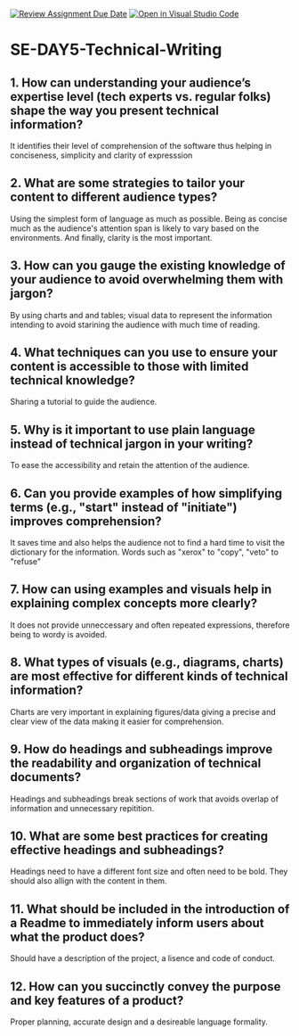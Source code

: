 [![Review Assignment Due Date](https://classroom.github.com/assets/deadline-readme-button-22041afd0340ce965d47ae6ef1cefeee28c7c493a6346c4f15d667ab976d596c.svg)](https://classroom.github.com/a/zsAR-pyY)
[![Open in Visual Studio Code](https://classroom.github.com/assets/open-in-vscode-2e0aaae1b6195c2367325f4f02e2d04e9abb55f0b24a779b69b11b9e10269abc.svg)](https://classroom.github.com/online_ide?assignment_repo_id=18497020&assignment_repo_type=AssignmentRepo)
# SE-DAY5-Technical-Writing
## 1. How can understanding your audience’s expertise level (tech experts vs. regular folks) shape the way you present technical information?
It identifies their level of comprehension of the software thus helping in conciseness, simplicity and clarity of expresssion

## 2. What are some strategies to tailor your content to different audience types?
Using the simplest form of language as much as possible. Being as concise much as the audience's attention span is likely to vary based on the environments. And finally, clarity is the most important.

## 3. How can you gauge the existing knowledge of your audience to avoid overwhelming them with jargon?
By using charts and and tables; visual data to represent the information intending to avoid starining the audience with much time of reading.

## 4. What techniques can you use to ensure your content is accessible to those with limited technical knowledge?
Sharing a tutorial to guide the audience. 
## 5. Why is it important to use plain language instead of technical jargon in your writing?
To ease the accessibility and retain the attention of the audience.

## 6. Can you provide examples of how simplifying terms (e.g., "start" instead of "initiate") improves comprehension?
It saves time and also helps the audience not to find a hard time to visit the dictionary for the information. Words such as "xerox" to "copy", "veto" to "refuse"

## 7. How can using examples and visuals help in explaining complex concepts more clearly?
It does not provide unneccessary and often repeated expressions, therefore being to wordy is avoided.

## 8. What types of visuals (e.g., diagrams, charts) are most effective for different kinds of technical information?
Charts are very important in explaining figures/data giving a precise and clear view of the data making it easier for comprehension.

## 9. How do headings and subheadings improve the readability and organization of technical documents?
Headings and subheadings break sections of work that avoids overlap of information and unnecessary repitition.

## 10. What are some best practices for creating effective headings and subheadings?
Headings need to have a different font size and often need to be bold. They should also allign with the content in them.

## 11. What should be included in the introduction of a Readme to immediately inform users about what the product does?
Should have a description of the project, a lisence and code of conduct.

## 12. How can you succinctly convey the purpose and key features of a product?
Proper planning, accurate design and a desireable language formality.

